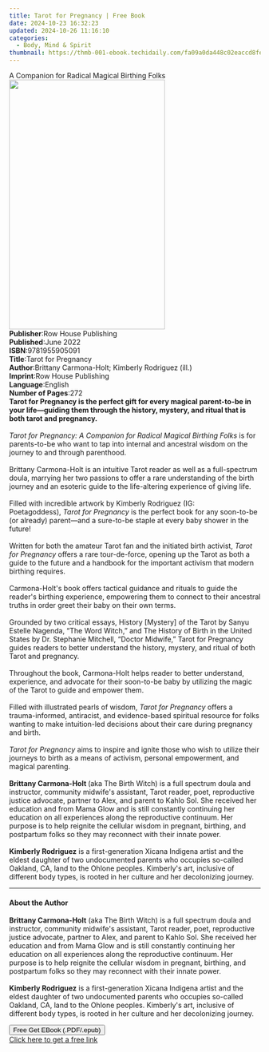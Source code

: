 ```yaml
---
title: Tarot for Pregnancy | Free Book
date: 2024-10-23 16:32:23
updated: 2024-10-26 11:16:10
categories:
  - Body, Mind & Spirit
thumbnail: https://thmb-001-ebook.techidaily.com/fa09a0da448c02eaccd8fec2da36e2b5890b73c63c1075e1d0965f33ab7753b7.jpg
---
```

<main id="book-container">
  <div class="flex flex-col">
    <div class="book-brief flex-1 py-6 px-4 sm:p-6 md:py-10 md:px-8">
      <!-- brief-->
      <div class="book-brief-main">
        A Companion for Radical Magical Birthing Folks
      </div>
    </div>
    <div
      class="book-meta-info flex-1 grid gap-4 col-start-1 col-end-3 row-start-1 sm:mb-6 sm:grid-cols-4 lg:gap-6 lg:col-start-2 lg:row-end-6 lg:row-span-6 lg:mb-0"
    >
      <div
        class="book-meta-info-left place-content-center mt-4 p-4 text-sm leading-6 col-start-2 col-span-2 dark:text-slate-400"
      >
        <img
          class="w-full h-500 object-cover rounded-lg sm:h-255 sm:col-span-2 lg:col-span-full"
          src="https://img-001-ebook.techidaily.com/ea6baadb9cade788d115c23945b979b92857c64b97b1fa585cba559a8db97553.jpg"
          alt=""
          width="312"
          height="500"
        />
      </div>
      <div
        class="book-meta-info-right mt-2 col-start-1 row-start-2 col-span-3 self-center"
      >
        <!-- meta data  -->
        <div class="flex flex-col px-4 md:px-8">
          <div class="flex-1">
            <strong>Publisher</strong>:<span class="px-2"
              >Row House Publishing</span
            >
          </div>
          <div class="flex-1">
            <strong>Published</strong>:<span class="px-2">June 2022</span>
          </div>
          <div class="flex-1">
            <strong>ISBN</strong>:<span class="px-2">9781955905091</span>
          </div>
          <div class="flex-1">
            <strong>Title</strong>:<span class="px-2">Tarot for Pregnancy</span>
          </div>
          <div class="flex-1">
            <strong>Author</strong>:<span class="px-2"
              >Brittany Carmona-Holt; Kimberly Rodriguez (ill.)</span
            >
          </div>
          <div class="flex-1">
            <strong>Imprint</strong>:<span class="px-2"
              >Row House Publishing</span
            >
          </div>
          <div class="flex-1">
            <strong>Language</strong>:<span class="px-2">English</span>
          </div>
          <div class="flex-1">
            <strong>Number of Pages</strong>:<span class="px-2">272</span>
          </div>
        </div>
      </div>
    </div>
    <div class="book-description flex-1 py-6 px-4 sm:p-6 md:py-10 md:px-8">
      <div class="book-description-main">
        <div accordion-content="" id="description">
          <b
            >Tarot for Pregnancy is the perfect gift for every magical
            parent-to-be in your life—guiding them through the history, mystery,
            and ritual that is both tarot and pregnancy.</b
          ><br /><br /><i
            >Tarot for Pregnancy: A Companion for Radical Magical Birthing
            Folks</i
          >&nbsp;is for par­ents-to-be who want to tap into internal and
          ancestral wisdom on the journey to and through parent­hood.<br />
          <br />
          Brittany Carmona-Holt is an intuitive Tarot reader as well as a
          full-spectrum doula, marrying her two passions to offer a rare
          un­derstanding of the birth journey and an esoteric guide to the
          life-altering experience of giving life.<br />
          <br />
          Filled with incredible artwork by Kimberly Rodriguez (IG:
          Poetagoddess),&nbsp;<i>Tarot for Pregnancy</i>&nbsp;is the perfect
          book for any soon-to-be (or already) parent—and a sure-to-be staple at
          every baby shower in the future!&nbsp;<br />
          <br />
          Written for both the amateur Tarot fan and the initiated birth
          activist,&nbsp;<i>Tarot for Pregnancy</i>&nbsp;offers a rare
          tour-de-force, opening up the Tarot as both a guide to the future and
          a handbook for the important activism that modern birthing
          requires.<br />
          <br />
          Carmona-Holt's book&nbsp;offers tactical guidance and rituals to guide
          the reader's birthing experience, empowering them to connect to their
          ancestral truths in order greet their baby on their own terms.<br />
          <br />
          Grounded by two critical essays,&nbsp;History [Mystery] of the Tarot
          by Sanyu Estelle Nagenda, “The Word Witch,” and&nbsp;The History of
          Birth in the United States by Dr. Stephanie Mitchell, “Doctor
          Midwife,” Tarot for Pregnancy guides readers to better understand the
          history, mystery, and ritual of both Tarot and pregnancy.<br />
          <br />
          Throughout the book, Carmona-Holt helps reader to better understand,
          experience, and advocate for their soon-to-be baby&nbsp;by utilizing
          the magic of the Tarot to guide and&nbsp;empower&nbsp;them.<br />
          <br />
          Filled with illustrated pearls of wisdom,&nbsp;<i
            >Tarot for Pregnancy</i
          >&nbsp;offers a trauma-informed, antirac­ist, and evidence-based
          spiritual resource for folks wanting to make intuition-led decisions
          about their care during pregnan­cy and birth.<br />
          <br />
          <i>Tarot for Pregnancy</i>&nbsp;aims to inspire and ignite those who
          wish to utilize their journeys to birth as a means of activism,
          personal empowerment, and magical parenting.<br />
          <br />
          <b>Brittany Carmona-Holt&nbsp;</b>(aka The Birth Witch) is a full
          spec­trum doula and instructor, community midwife's assistant, Tarot
          reader, poet, reproductive justice advocate, partner to Alex, and
          parent to Kahlo Sol. She received her education and from Mama Glow and
          is still constantly continuing her education on all experi­ences along
          the reproduc­tive continuum. Her purpose is to help reignite the
          cellular wisdom in pregnant, birthing, and post­partum folks so they
          may reconnect with their innate power.<br />
          <br />
          <b>Kimberly Rodriguez</b>&nbsp;is a first-generation Xicana Indigena
          artist and the eldest daughter of two undocumented parents who
          occupies so-called Oakland, CA, land to the Ohlone peoples. Kimberly's
          art, inclusive of different body types, is rooted in her culture and
          her decolonizing journey.
        </div>
        <div class="accordion-fader"></div>
      </div>
    </div>
    <div class="book-excerpts flex-1 py-6 px-4 sm:p-6 md:py-10 md:px-8">
      <!-- excerpts-->
      <div class="book-excerpts-main">
        <hr />
        <h4 class="placeholder placeholder-heading">
          <span>About the Author</span>
        </h4>
        <p>
          <b>Brittany Carmona-Holt</b>&nbsp;(aka The Birth Witch) is a full
          spec­trum doula and instructor, community midwife's assistant, Tarot
          reader, poet, reproductive justice advocate, partner to Alex, and
          parent to Kahlo Sol. She received her education and from Mama Glow and
          is still constantly continuing her education on all experi­ences along
          the reproduc­tive continuum. Her purpose is to help reignite the
          cellular wisdom in pregnant, birthing, and post­partum folks so they
          may reconnect with their innate power.<br /><br /><b
            >Kimberly Rodriguez</b
          >&nbsp;is a first-generation Xicana Indigena artist and the eldest
          daughter of two undocumented parents who occupies so-called Oakland,
          CA, land to the Ohlone peoples. Kimberly's art, inclusive of different
          body types, is rooted in her culture and her decolonizing journey.
        </p>
      </div>
    </div>
    <div
      class="book-about-author flex-1 py-6 px-4 sm:p-6 md:py-10 md:px-8"
    ></div>
    <div class="book-free-get flex-1 py-6 px-4 sm:p-6 md:py-10 md:px-8">
      <button
        id="btn-free-get"
        class="bg-blue-500 hover:bg-blue-700 text-white font-bold py-2 px-4 rounded"
      >
        Free Get EBook (.PDF/.epub)
      </button>
      <div id="countdown-display" class="px-2 text-lg mt-2"></div>
      <a
        id="free-link"
        class="hidden bg-blue-500 hover:bg-blue-700 text-white font-bold py-2 px-4 rounded"
        href="https://www.ebooks.com/en-us/book/210522775/tarot-for-pregnancy/brittany-carmona-holt/"
        target="_blank"
        >Click here to get a free link</a
      >
    </div>
    <script>
      let countdownTime = 0;
      let countdownInterval = null;
      document
        .getElementById('btn-free-get')
        .addEventListener('click', startCountdown);
      function startCountdown() {
        countdownTime = new Date().getTime() + 60000 * 3;
        countdownInterval = setInterval(updateCountdown, 1000);
        document.getElementById('btn-free-get').disabled = true;
        document
          .getElementById('btn-free-get')
          .classList.add('bg-gray-500', 'cursor-not-allowed');
      }
      function updateCountdown() {
        let currentTime = new Date().getTime();
        let timeLeft = countdownTime - currentTime;
        let secondsLeft = Math.floor(timeLeft / 1000);
        document.getElementById('countdown-display').innerHTML =
          `Remaining time: ${secondsLeft} seconds.`;
        if (secondsLeft <= 0) {
          clearInterval(countdownInterval);
          document.getElementById('btn-free-get').classList.add('hidden');
          document.getElementById('free-link').classList.remove('hidden');
          document.getElementById('countdown-display').innerHTML = '';
        }
      }
    </script>
  </div>
</main>
